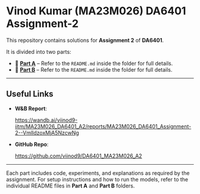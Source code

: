 # Vinod Kumar (MA23M026) DA6401 Assignment-2

This repository contains solutions for **Assignment 2** of **DA6401**.

It is divided into two parts:

- 🔹 [**Part A**](./Part%20A/) – Refer to the `README.md` inside the folder for full details.
- 🔹 [**Part B**](./Part%20B/) – Refer to the `README.md` inside the folder for full details.

---

## Useful Links

- **W&B Report**:
  
  https://wandb.ai/viinod9-iitm/MA23M026_DA6401_A2/reports/MA23M026_DA6401_Assignment-2--VmlldzoxMjA5NzcwNg 
- **GitHub Repo**:
  
  https://github.com/viinod9/DA6401_MA23M026_A2
---

Each part includes code, experiments, and explanations as required by the assignment. For setup instructions and how to run the models, refer to the individual README files in **Part A** and **Part B** folders.
